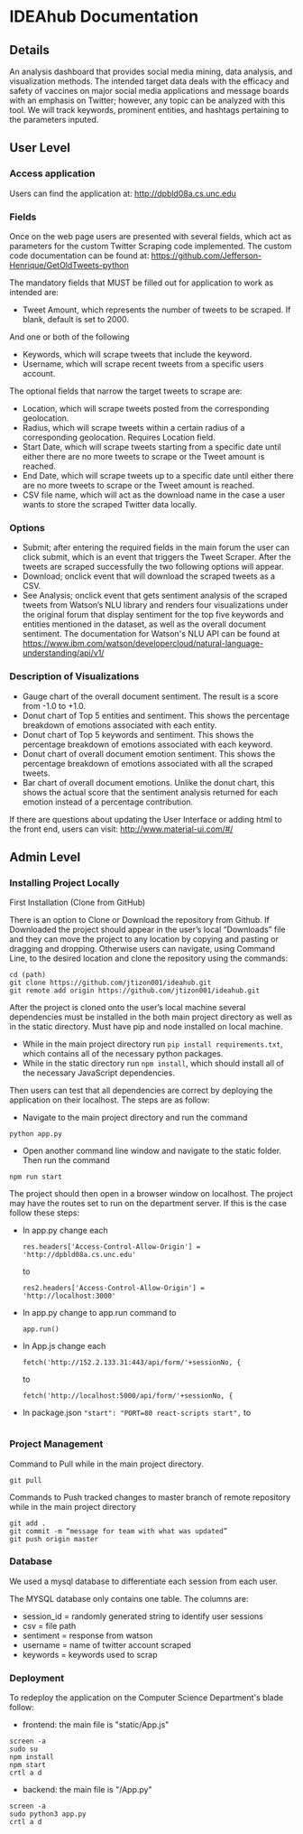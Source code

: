 # IDEAhub Documentation

## Details

An analysis dashboard that provides social media mining, data analysis, and visualization methods. The intended target data deals with the efficacy and safety of vaccines on major social media applications and message boards with an emphasis on Twitter; however, any topic can be analyzed with this tool. We will track keywords, prominent entities, and hashtags pertaining to the parameters inputed.

## User Level
### Access application
Users can find the application at: http://dpbld08a.cs.unc.edu

### Fields
Once on the web page users are presented with several fields, which act as parameters for the custom Twitter Scraping code implemented. The custom code documentation can be found at:  https://github.com/Jefferson-Henrique/GetOldTweets-python


The mandatory fields that MUST be filled out for application to work as intended are:
- Tweet Amount, which represents the number of tweets to be scraped.  If blank, default is set to 2000.

And one or both of the following
- Keywords, which will scrape tweets that include the keyword.
- Username, which will scrape recent tweets from a specific users account.

The optional fields that narrow the target tweets to scrape are:
- Location, which will scrape tweets posted from the corresponding geolocation.
- Radius, which will scrape tweets within a certain radius of a corresponding geolocation. Requires Location field.
- Start Date, which will scrape tweets starting from a specific date until either there are no more tweets to scrape or the Tweet amount is reached.
- End Date, which will scrape tweets up to a specific date until either there are no more tweets to scrape or the Tweet amount is reached.
- CSV file name, which will act as the download name in the case a user wants to store the scraped Twitter data locally.

### Options
- Submit; after entering the required fields in the main forum the user can click submit, which is an event that triggers the Tweet Scraper. After the tweets are scraped successfully the two following options will appear.
- Download; onclick event that will download the scraped tweets as a CSV.
- See Analysis; onclick event that gets sentiment analysis of the scraped tweets from Watson’s NLU library and renders four visualizations under the original forum that display sentiment for the top five keywords and entities mentioned in the dataset, as well as the overall document sentiment. The documentation for Watson's NLU API can be found at https://www.ibm.com/watson/developercloud/natural-language-understanding/api/v1/

### Description of Visualizations
- Gauge chart of the overall document sentiment.  The result is a score from -1.0 to +1.0.
- Donut chart of Top 5 entities and sentiment.  This shows the percentage breakdown of emotions associated with each entity.
- Donut chart of Top 5 keywords and sentiment.  This shows the percentage breakdown of emotions associated with each keyword.
- Donut chart of overall document emotion sentiment.  This shows the percentage breakdown of emotions associated with all the scraped tweets.
- Bar chart of overall document emotions.  Unlike the donut chart, this shows the actual score that the sentiment analysis returned for each emotion instead of a percentage contribution.

If there are questions about updating the User Interface or adding html to the front end, users can visit: http://www.material-ui.com/#/

## Admin Level
### Installing Project Locally
First Installation (Clone from GitHub)

There is an option to Clone or Download the repository from Github. If Downloaded the project should appear in the user’s local “Downloads” file and they can move the project to any location by copying and pasting or dragging and dropping. Otherwise users can navigate, using Command Line, to the desired location and clone the repository using the commands: 

```
cd (path) 
git clone https://github.com/jtizon001/ideahub.git
git remote add origin https://github.com/jtizon001/ideahub.git
``` 

After the project is cloned onto the user’s local machine several dependencies must be installed in the both main project directory as well as in the static directory. Must have pip and node installed on local machine.
- While in the main project directory run ```pip install requirements.txt```, which contains all of the necessary python packages.
- While in the static directory run ```npm install```, which should install all of the necessary JavaScript dependencies.

Then users can test that all dependencies are correct by deploying the application on their localhost. The steps are as follow:
- Navigate to the main project directory and run the command 

```python app.py```
- Open another command line window and navigate to the static folder. Then run the command

```npm run start```

The project should then open in a browser window on localhost.
The project may have the routes set to run on the department server. If this is the case follow these steps:
* In app.py change each
  ```
  res.headers['Access-Control-Allow-Origin'] = 'http://dpbld08a.cs.unc.edu'
  ```
  to
  ```
  res2.headers['Access-Control-Allow-Origin'] = 'http://localhost:3000'
  ```
* In app.py change to app.run command to 
  ```
  app.run()
  ```
* In App.js change each 
  ```
  fetch('http://152.2.133.31:443/api/form/'+sessionNo, {
  ```
  to
  ```
  fetch('http://localhost:5000/api/form/'+sessionNo, {
  ```
* In package.json
  ```"start": "PORT=80 react-scripts start",```
  to
  ```"start": "PORT=3000 react-scripts start",

### Project Management
Command to Pull while in the main project directory.

```
git pull
```
Commands to Push tracked changes to master branch of remote repository while in the main project directory

```
git add .
git commit -m “message for team with what was updated”
git push origin master
```
### Database
We used a mysql database to differentiate each session from each user. 

The MYSQL database only contains one table.
The columns are:
- session_id = randomly generated string to identify user sessions
- csv = file path
- sentiment = response from watson
- username = name of twitter account scraped
- keywords = keywords used to scrap

### Deployment
To redeploy the application on the Computer Science Department's blade follow:
- frontend: the main file is "static/App.js"
``` 
screen -a
sudo su
npm install
npm start
crtl a d 
```
- backend: the main file is "/App.py"
``` 
screen -a
sudo python3 app.py
crtl a d
```
  
